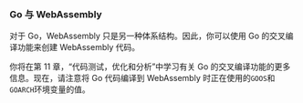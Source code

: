 ### Go 与 WebAssembly

对于 Go，WebAssembly 只是另一种体系结构。因此，你可以使用 Go 的交叉编译功能来创建 WebAssembly 代码。

你将在第 11 章，“代码测试，优化和分析”中学习有关 Go 的交叉编译功能的更多信息。现在，请注意将 Go 代码编译到 WebAssembly 时正在使用的`GOOS`和`GOARCH`环境变量的值。




